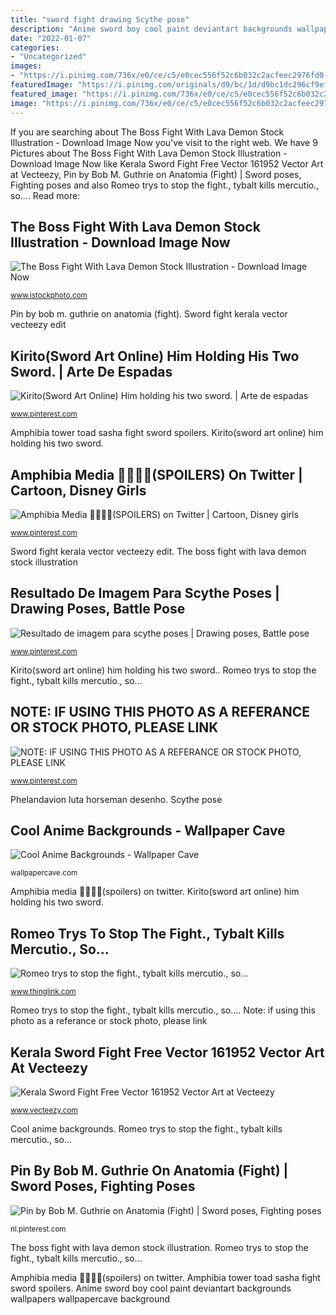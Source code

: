 ```yaml
---
title: "sword fight drawing Scythe pose"
description: "Anime sword boy cool paint deviantart backgrounds wallpapers wallpapercave background"
date: "2022-01-07"
categories:
- "Uncategorized"
images:
- "https://i.pinimg.com/736x/e0/ce/c5/e0cec556f52c6b032c2acfeec2976fd0--sword-art-online-swords.jpg"
featuredImage: "https://i.pinimg.com/originals/d9/bc/1d/d9bc1dc296cf9ef0bc1211c0fa15d3fe.jpg"
featured_image: "https://i.pinimg.com/736x/e0/ce/c5/e0cec556f52c6b032c2acfeec2976fd0--sword-art-online-swords.jpg"
image: "https://i.pinimg.com/736x/e0/ce/c5/e0cec556f52c6b032c2acfeec2976fd0--sword-art-online-swords.jpg"
---
```


If you are searching about The Boss Fight With Lava Demon Stock Illustration - Download Image Now you've visit to the right web. We have 9 Pictures about The Boss Fight With Lava Demon Stock Illustration - Download Image Now like Kerala Sword Fight Free Vector 161952 Vector Art at Vecteezy, Pin by Bob M. Guthrie on Anatomia (Fight) | Sword poses, Fighting poses and also Romeo trys to stop the fight., tybalt kills mercutio., so.... Read more:

## The Boss Fight With Lava Demon Stock Illustration - Download Image Now

![The Boss Fight With Lava Demon Stock Illustration - Download Image Now](https://media.istockphoto.com/illustrations/the-boss-fight-with-lava-demon-illustration-id1062560102 "Demon boss fight lava hell knight sword illustration painting digital facing acrylic")

<small>www.istockphoto.com</small>

Pin by bob m. guthrie on anatomia (fight). Sword fight kerala vector vecteezy edit

## Kirito(Sword Art Online) Him Holding His Two Sword. | Arte De Espadas

![Kirito(Sword Art Online) Him holding his two sword. | Arte de espadas](https://i.pinimg.com/736x/e0/ce/c5/e0cec556f52c6b032c2acfeec2976fd0--sword-art-online-swords.jpg "Kirito(sword art online) him holding his two sword.")

<small>www.pinterest.com</small>

Amphibia tower toad sasha fight sword spoilers. Kirito(sword art online) him holding his two sword.

## Amphibia Media 🐸👩🏼‍🦰(SPOILERS) On Twitter | Cartoon, Disney Girls

![Amphibia Media 🐸👩🏼‍🦰(SPOILERS) on Twitter | Cartoon, Disney girls](https://i.pinimg.com/736x/f4/5c/8e/f45c8efda967b02f5630d3dffbc31a5a.jpg "Resultado de imagem para scythe poses")

<small>www.pinterest.com</small>

Sword fight kerala vector vecteezy edit. The boss fight with lava demon stock illustration

## Resultado De Imagem Para Scythe Poses | Drawing Poses, Battle Pose

![Resultado de imagem para scythe poses | Drawing poses, Battle pose](https://i.pinimg.com/736x/ae/63/61/ae6361ae8d6567ed08682fac2dad64eb.jpg "Demon boss fight lava hell knight sword illustration painting digital facing acrylic")

<small>www.pinterest.com</small>

Kirito(sword art online) him holding his two sword.. Romeo trys to stop the fight., tybalt kills mercutio., so...

## NOTE: IF USING THIS PHOTO AS A REFERANCE OR STOCK PHOTO, PLEASE LINK

![NOTE: IF USING THIS PHOTO AS A REFERANCE OR STOCK PHOTO, PLEASE LINK](https://i.pinimg.com/736x/43/59/ab/4359ab72f6e6b5f8e39efc942c173aa3--swords-stock-photos.jpg "Kirito(sword art online) him holding his two sword.")

<small>www.pinterest.com</small>

Phelandavion luta horseman desenho. Scythe pose

## Cool Anime Backgrounds - Wallpaper Cave

![Cool Anime Backgrounds - Wallpaper Cave](https://wallpapercave.com/wp/Du1NtCB.jpg "Romeo feud juliet scene fight tybalt mercutio kills act benvolio stop quotes trys theme quotesgram")

<small>wallpapercave.com</small>

Amphibia media 🐸👩🏼‍🦰(spoilers) on twitter. Kirito(sword art online) him holding his two sword.

## Romeo Trys To Stop The Fight., Tybalt Kills Mercutio., So...

![Romeo trys to stop the fight., tybalt kills mercutio., so...](https://cdn.thinglink.me/api/image/611602678690086912/1240/10/scaletowidth "Phelandavion luta horseman desenho")

<small>www.thinglink.com</small>

Romeo trys to stop the fight., tybalt kills mercutio., so.... Note: if using this photo as a referance or stock photo, please link

## Kerala Sword Fight Free Vector 161952 Vector Art At Vecteezy

![Kerala Sword Fight Free Vector 161952 Vector Art at Vecteezy](https://static.vecteezy.com/system/resources/previews/000/161/952/original/kerala-sword-fight-free-vector.jpg "Kirito(sword art online) him holding his two sword.")

<small>www.vecteezy.com</small>

Cool anime backgrounds. Romeo trys to stop the fight., tybalt kills mercutio., so...

## Pin By Bob M. Guthrie On Anatomia (Fight) | Sword Poses, Fighting Poses

![Pin by Bob M. Guthrie on Anatomia (Fight) | Sword poses, Fighting poses](https://i.pinimg.com/originals/d9/bc/1d/d9bc1dc296cf9ef0bc1211c0fa15d3fe.jpg "Scythe pose")

<small>nl.pinterest.com</small>

The boss fight with lava demon stock illustration. Romeo trys to stop the fight., tybalt kills mercutio., so...

Amphibia media 🐸👩🏼‍🦰(spoilers) on twitter. Amphibia tower toad sasha fight sword spoilers. Anime sword boy cool paint deviantart backgrounds wallpapers wallpapercave background
